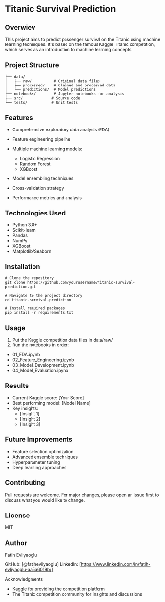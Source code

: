 # Titanic Survival Prediction

## Overwiev
This project aims to predict passenger survival on the Titanic using machine learning techniques. It's based on the famous Kaggle Titanic competition, which serves as an introduction to machine learning concepts.

## Project Structure

```
├── data/
│   ├── raw/          # Original data files
│   ├── processed/    # Cleaned and processed data
│   └── predictions/  # Model predictions
├── notebooks/        # Jupyter notebooks for analysis
├── src/             # Source code
└── tests/           # Unit tests
``` 

## Features

- Comprehensive exploratory data analysis (EDA)
- Feature engineering pipeline
- Multiple machine learning models:
  - Logistic Regression
  - Random Forest
  - XGBoost


- Model ensembling techniques
- Cross-validation strategy
- Performance metrics and analysis

## Technologies Used

- Python 3.8+
- Scikit-learn
- Pandas
- NumPy
- XGBoost
- Matplotlib/Seaborn

## Installation

```
# Clone the repository
git clone https://github.com/yourusername/titanic-survival-prediction.git

# Navigate to the project directory
cd titanic-survival-prediction

# Install required packages
pip install -r requirements.txt
```

## Usage

1. Put the Kaggle competition data files in data/raw/
2. Run the notebooks in order:
  - 01_EDA.ipynb
  - 02_Feature_Engineering.ipynb
  - 03_Model_Development.ipynb
  - 04_Model_Evaluation.ipynb

## Results

- Current Kaggle score: [Your Score]
- Best performing model: [Model Name]
- Key insights:
  - [Insight 1]
  - [Insight 2]
  - [Insight 3]

## Future Improvements

- Feature selection optimization
- Advanced ensemble techniques
- Hyperparameter tuning
- Deep learning approaches

## Contributing
Pull requests are welcome. For major changes, please open an issue first to discuss what you would like to change.

## License
MIT

## Author

Fatih Evliyaoglu

GitHub: [@fatihevliyaoglu]
LinkedIn: [https://www.linkedin.com/in/fatih-evliyaoglu-aa5a6019b/]

Acknowledgments

- Kaggle for providing the competition platform
- The Titanic competition community for insights and discussions
